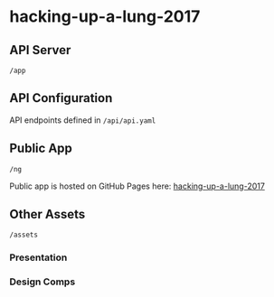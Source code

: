 # hacking-up-a-lung-2017

## API Server
`/app`

## API Configuration
API endpoints defined in `/api/api.yaml`

## Public App
`/ng`

Public app is hosted on GitHub Pages here: [hacking-up-a-lung-2017](https://sarahgoldman.github.io/hacking-up-a-lung-2017/)

## Other Assets
`/assets`

### Presentation

### Design Comps
